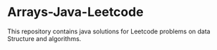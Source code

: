 # Arrays-Java-Leetcode
This repository contains java solutions for Leetcode problems on data Structure and algorithms.

